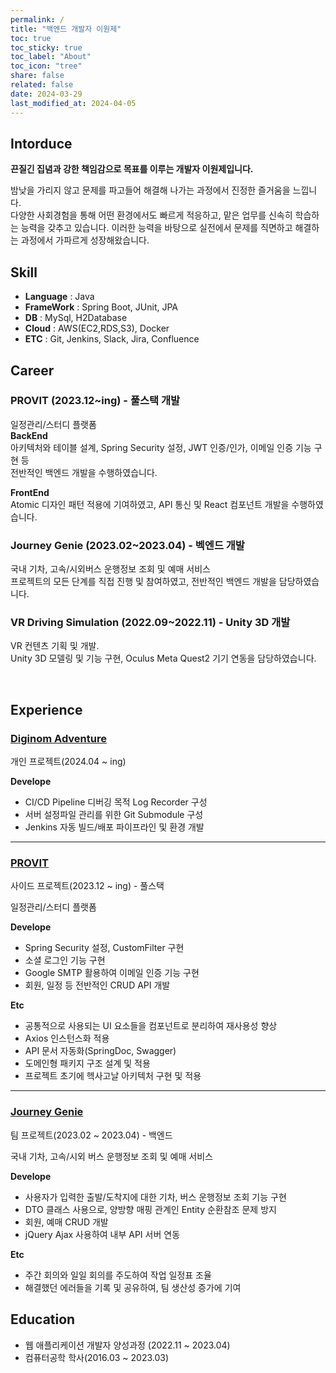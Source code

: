 ```yaml
---
permalink: /
title: "백엔드 개발자 이원제"
toc: true
toc_sticky: true
toc_label: "About"
toc_icon: "tree"
share: false
related: false
date: 2024-03-29
last_modified_at: 2024-04-05
---
```


<!-- Introduce -->

## Intorduce

<!-- 끈질긴 집념과 빠른 적응력을 가진 백엔드 개발자 이원제 | 문제 해결에 최적화된 멀티스택 개발자 -->

**끈질긴 집념과 강한 책임감으로 목표를 이루는 개발자 이원제입니다.**

밤낮을 가리지 않고 문제를 파고들어 해결해 나가는 과정에서 진정한 즐거움을 느낍니다.  
다양한 사회경험을 통해 어떤 환경에서도 빠르게 적응하고, 맡은 업무를 신속히 학습하는 능력을 갖추고 있습니다. 이러한 능력을 바탕으로 실전에서 문제를 직면하고 해결하는 과정에서 가파르게 성장해왔습니다.

<!-- <br>

**프로페셔널 목표**

어떤 곳에서도 든든한 구성원이 될 수 있는 제너럴리스트로 성장하는 것을 목표로 합니다.
나아가 튀르키예 지진 구조 애플리케이션과 같이, 개발을 통해 세상에 긍정적인 기여를 하는 것이 궁극적인 목표입니다. -->

<!-- Stack -->

## Skill

- **Language** : Java
- **FrameWork** : Spring Boot, JUnit, JPA
- **DB** : MySql, H2Database
- **Cloud** : AWS(EC2,RDS,S3), Docker
- **ETC** : Git, Jenkins, Slack, Jira, Confluence

<!-- **Language** : Java

**FrameWork & Lib** : Spring Boot, Jpa, MyBatis, Junit, React

**DB** : MySql, H2database

**Cloud** : AWS, Docker

**Etc** : Git, Jira, Confluence, Slack, Discord -->

<!-- Career -->

## Career

### PROVIT (2023.12~ing) - 풀스택 개발

일정관리/스터디 플랫폼  
**BackEnd**  
아키텍처와 테이블 설계, Spring Security 설정, JWT 인증/인가, 이메일 인증 기능 구현 등  
전반적인 백엔드 개발을 수행하였습니다.

**FrontEnd**  
Atomic 디자인 패턴 적용에 기여하였고, API 통신 및 React 컴포넌트 개발을 수행하였습니다.

### Journey Genie (2023.02~2023.04) - 벡엔드 개발

국내 기차, 고속/시외버스 운행정보 조회 및 예매 서비스  
프로젝트의 모든 단계를 직접 진행 및 참여하였고, 전반적인 백엔드 개발을 담당하였습니다.

### VR Driving Simulation (2022.09~2022.11) - Unity 3D 개발

VR 컨텐츠 기획 및 개발.  
Unity 3D 모델링 및 기능 구현, Oculus Meta Quest2 기기 연동을 담당하였습니다.

<br>

<!-- Experience -->

## Experience

### [Diginom Adventure](/diginom/)

<!-- GitHub - [JourneyGenie](https://github.com/one-zeze/JourneyGenie) -->

개인 프로젝트(2024.04 ~ ing)

**Develope**

- CI/CD Pipeline 디버깅 목적 Log Recorder 구성
- 서버 설정파일 관리를 위한 Git Submodule 구성
- Jenkins 자동 빌드/배포 파이프라인 및 환경 개발

<!-- **Etc**

- 빌드/배포 상태 Slack 채널로 알림 설정 -->

---

### [PROVIT](/provit/)

사이드 프로젝트(2023.12 ~ ing) - 풀스택

일정관리/스터디 플랫폼

**Develope**

- Spring Security 설정, CustomFilter 구현
- 소셜 로그인 기능 구현
- Google SMTP 활용하여 이메일 인증 기능 구현
- 회원, 일정 등 전반적인 CRUD API 개발

**Etc**

- 공통적으로 사용되는 UI 요소들을 컴포넌트로 분리하여 재사용성 향상
- Axios 인스턴스화 적용
- API 문서 자동화(SpringDoc, Swagger)
- 도메인형 패키지 구조 설계 및 적용
- 프로젝트 초기에 헥사고날 아키텍처 구현 및 적용

---

### [Journey Genie](/journeygenie/)

팀 프로젝트(2023.02 ~ 2023.04) - 백엔드

국내 기차, 고속/시외 버스 운행정보 조회 및 예매 서비스

**Develope**

- 사용자가 입력한 출발/도착지에 대한 기차, 버스 운행정보 조회 기능 구현
- DTO 클래스 사용으로, 양방향 매핑 관계인 Entity 순환참조 문제 방지
- 회원, 예매 CRUD 개발
- jQuery Ajax 사용하여 내부 API 서버 연동

**Etc**

- 주간 회의와 일일 회의를 주도하여 작업 일정표 조율
- 해결했던 에러들을 기록 및 공유하여, 팀 생산성 증가에 기여

<!-- Activity -->

<!-- ## Activity -->

<!-- Education -->

## Education

- 웹 애플리케이션 개발자 양성과정 (2022.11 ~ 2023.04)
- 컴퓨터공학 학사(2016.03 ~ 2023.03)
